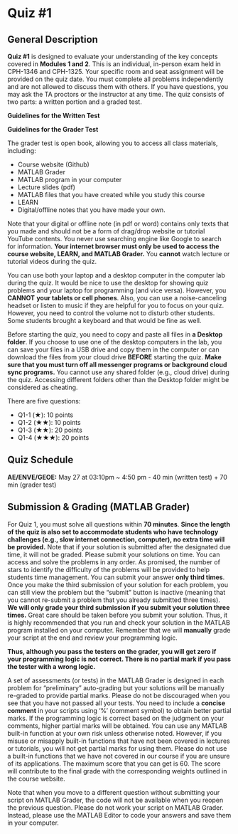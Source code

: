 # Quiz #1

## General Description
**Quiz #1** is designed to evaluate your understanding of the key concepts covered in **Modules 1 and 2**. This is an individual, in-person exam held in CPH-1346 and CPH-1325. Your specific room and seat assignment will be provided on the quiz date. You must complete all problems independently and are not allowed to discuss them with others. If you have questions, you may ask the TA proctors or the instructor at any time. The quiz consists of two parts: a written portion and a graded test.

**Guidelines for the Written Test**


**Guidelines for the Grader Test**

The grader test is open book, allowing you to access all class materials, including:

* Course website (Github)
* MATLAB Grader
* MATLAB program in your computer
* Lecture slides (pdf)
* MATLAB files that you have created while you study this course
* LEARN
* Digital/offline notes that you have made your own. 

Note that your digital or offline note (in pdf or word) contains only texts that you made and should not be a form of drag/drop website or tutorial YouTube contents. You never use searching engine like Google to search for information. **Your internet browser must only be used to access the course website, LEARN, and MATLAB Grader.** You **cannot** watch lecture or tutorial videos during the quiz.

You can use both your laptop and a desktop computer in the computer lab during the quiz. It would be nice to use the desktop for showing quiz problems and your laptop for programming (and vice versa). However, you **CANNOT** **your tablets or cell phones**. Also, you can use a noise-canceling headset or listen to music if they are helpful for you to focus on your quiz. However, you need to control the volume not to disturb other students. Some students brought a keyboard and that would be fine as well. 

Before starting the quiz, you need to copy and paste all files in **a Desktop folder**. If you choose to use one of the desktop computers in the lab, you can save your files in a USB drive and copy them in the computer or can download the files from your cloud drive **BEFORE** starting the quiz. **Make sure that you must turn off all messenger programs or background cloud sync programs.** You cannot use any shared folder (e.g., cloud drive) during the quiz. Accessing different folders other than the Desktop folder might be considered as cheating.

There are five questions:
- Q1-1 (★): 10 points
- Q1-2 (★★): 10 points
- Q1-3 (★★): 20 points
- Q1-4 (★★★): 20 points

## Quiz Schedule
**AE/ENVE/GEOE:** May 27 at 03:10pm ~ 4:50 pm - 40 min (written test) + 70 min (grader test)

## Submission & Grading (MATLAB Grader)
For Quiz 1, you must solve all questions within **70 minutes**. **Since the length of the quiz is also set to accommodate students who have technology challenges (e.g., slow internet connection, computer), no extra time will be provided.** Note that if your solution is submitted after the designated due time, it will not be graded. Please submit your solutions on time. You can access and solve the problems in any order. As promised, the number of stars to identify the difficulty of the problems will be provided to help students time management. You can submit your answer **only third times**. Once you make the third submission of your solution for each problem, you can still view the problem but the “submit” button is inactive (meaning that you cannot re-submit a problem that you already submitted three times). **We will only grade your third submission if you submit your solution three times.** Great care should be taken before you submit your solution. Thus, it is highly recommended that you run and check your solution in the MATLAB program installed on your computer. Remember that we will **manually** grade your script at the end and review your programming logic. 

**Thus, although you pass the testers on the grader, you will get zero if your programming logic is not correct. There is no partial mark if you pass the tester with a wrong logic.**

A set of assessments (or tests) in the MATLAB Grader is designed in each problem for “preliminary” auto-grading but your solutions will be manually re-graded to provide partial marks. Please do not be discouraged when you see that you have not passed all your tests. You need to include a **concise comment** in your scripts using ‘%’ (comment symbol) to obtain better partial marks. If the programming logic is correct based on the judgment on your comments, higher partial marks will be obtained. You can use any MATLAB built-in function at your own risk unless otherwise noted. However, if you misuse or misapply built-in functions that have not been covered in lectures or tutorials, you will not get partial marks for using them. Please do not use a built-in functions that we have not covered in our course if you are unsure of its applications. The maximum score that you can get is 60. The score will contribute to the final grade with the corresponding weights outlined in the course website. 

Note that when you move to a different question without submitting your script on MATLAB Grader, the code will not be available when you reopen the previous question. Please do not work your script on MATLAB Grader. Instead, please use the MATLAB Editor to code your answers and save them in your computer. 
